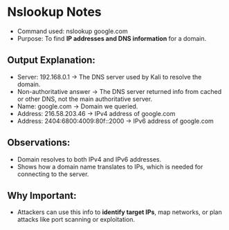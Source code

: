 
# Nslookup Notes
- Command used: nslookup google.com
- Purpose: To find **IP addresses and DNS information** for a domain.

## Output Explanation:
- Server: 192.168.0.1 → The DNS server used by Kali to resolve the domain.
- Non-authoritative answer → The DNS server returned info from cached or other DNS, not the main authoritative server.
- Name: google.com → Domain we queried.
- Address: 216.58.203.46 → IPv4 address of google.com
- Address: 2404:6800:4009:80f::2000 → IPv6 address of google.com

## Observations:
- Domain resolves to both IPv4 and IPv6 addresses.
- Shows how a domain name translates to IPs, which is needed for connecting to the server.

## Why Important:
- Attackers can use this info to **identify target IPs**, map networks, or plan attacks like port scanning or exploitation.
